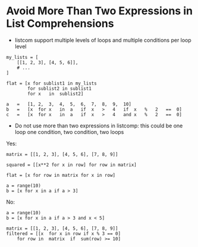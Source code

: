 # Avoid	More	Than	Two	Expressions	in	List Comprehensions

* listcom support multiple levels of loops and multiple conditions per loop level

```
my_lists = [
    [[1, 2, 3], [4, 5, 6]],
    # ...
]

flat = [x for sublist1 in my_lists
        for	sublist2 in sublist1
        for	x	in	sublist2]
```

```
a	=	[1,	2,	3,	4,	5,	6,	7,	8,	9,	10]
b	=	[x	for	x	in	a	if	x	>	4	if	x	%	2	==	0]
c	=	[x	for	x	in	a	if	x	>	4	and	x	%	2	==	0]
```

* Do not use more than two expressions in listcomp: this could be one loop one condition, two condition, two loops


Yes:
```
matrix = [[1, 2, 3], [4, 5, 6], [7, 8, 9]]

squared	= [[x**2 for x in row] for row in matrix]

flat = [x for row in matrix	for	x in row]
```

```
a = range(10)
b = [x for x in a if a > 3]
```

No:
```
a = range(10)
b = [x for x in a if a > 3 and x < 5]
```

```
matrix = [[1, 2, 3], [4, 5, 6], [7, 8, 9]]
filtered = [[x	for	x in row if	x % 3 == 0]
    for	row	in	matrix	if	sum(row) >=	10]
```